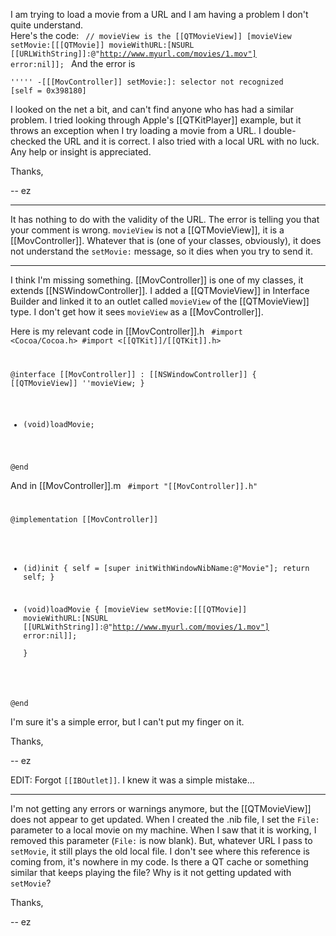 

I am trying to load a movie from a URL and I am having a problem I don't quite understand.  
Here's the code:
<code>
// movieView is the [[QTMovieView]]
[movieView setMovie:[[[QTMovie]] movieWithURL:[NSURL [[URLWithString]]:@"http://www.myurl.com/movies/1.mov"]
                                    error:nil]];
</code>
And the error is 

<code>''''' -[[[MovController]] setMovie:]: selector not recognized [self = 0x398180]</code>

I looked on the net a bit, and can't find anyone who has had a similar problem.  I tried looking through Apple's [[QTKitPlayer]] example, but it throws an exception when I try loading a movie from a URL.  I double-checked the URL and it is correct.  I also tried with a local URL with no luck.
Any help or insight is appreciated.

Thanks, 

-- ez


----
It has nothing to do with the validity of the URL. The error is telling you that your comment is wrong. <code>movieView</code> is not a [[QTMovieView]], it is a [[MovController]]. Whatever that is (one of your classes, obviously), it does not understand the <code>setMovie:</code> message, so it dies when you try to send it.

----
I think I'm missing something.  [[MovController]] is one of my classes, it extends [[NSWindowController]].  I added a [[QTMovieView]] in Interface Builder and linked it to an outlet called <code>movieView</code> of the [[QTMovieView]] type.  I don't get how it sees <code>movieView</code> as a [[MovController]].

Here is my relevant code in [[MovController]].h
<code>
#import <Cocoa/Cocoa.h>
#import <[[QTKit]]/[[QTKit]].h>

@interface [[MovController]] : [[NSWindowController]] {
    [[QTMovieView]] ''movieView;
}

- (void)loadMovie;

@end
</code>

And in [[MovController]].m
<code>
#import "[[MovController]].h"

@implementation [[MovController]]

- (id)init
{
    self = [super initWithWindowNibName:@"Movie"];
    return self;
}

- (void)loadMovie
{
    [movieView setMovie:[[[QTMovie]] movieWithURL:[NSURL [[URLWithString]]:@"http://www.myurl.com/movies/1.mov"]
                                        error:nil]];   
}

@end
</code>

I'm sure it's a simple error, but I can't put my finger on it.  

Thanks, 

-- ez

EDIT: Forgot <code>[[IBOutlet]]</code>.  I knew it was a simple mistake...

----
I'm not getting any errors or warnings anymore, but the [[QTMovieView]] does not appear to get updated.  When I created the .nib file, I set the <code>File:</code> parameter to a local movie on my machine.  When I saw that it is working, I removed this parameter (<code>File:</code> is now blank).  But, whatever URL I pass to <code>setMovie</code>, it still plays the old local file.  I don't see where this reference is coming from, it's nowhere in my code.  Is there a QT cache or something similar that keeps playing the file?  Why is it not getting updated with <code>setMovie</code>?

Thanks,

-- ez